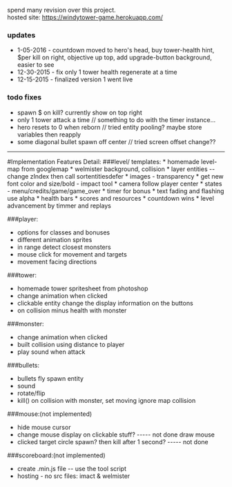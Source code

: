 spend many revision over this project.
<br>hosted site: https://windytower-game.herokuapp.com/

### updates
* 1-05-2016 - countdown moved to hero's head, buy tower-health hint, $per kill on right, objective up top,
  add upgrade-button background, easier to see
* 12-30-2015 - fix only 1 tower health regenerate at a time
* 12-15-2015 - finalized version 1 went live


### todo fixes
* spawn $ on kill? currently show on top right
* only 1 tower attack a time // something to do with the timer instance...
* hero resets to 0  when reborn // tried entity pooling? maybe store variables then reapply 
* some diagonal bullet spawn off center // tried screen offset change??

<hr />
#Implementation Features Detail:
###level/ templates:
 * homemade level-map from googlemap
 * welmister background, collision
 * layer entities -- change zIndex then call sortentitiesdefer
 * images - transparency
 * get new font color and size/bold - impact tool 
 * camera follow player center
 * states  - menu/credits/game/game_over
 * timer for bonus
 * text fading and flashing use alpha
 * health bars
 * scores and resources
 * countdown wins
 * level advancement by timmer and replays


###player:
 * options for classes and bonuses
 * different animation sprites
 * in range detect closest monsters
 * mouse click for movement and targets
 * movement facing directions


###tower:
 * homemade tower spritesheet from photoshop
 * change animation  when clicked
 * clickable entity change the display information on the buttons
 * on collision minus health with monster

###monster:
 * change animation  when clicked 	
 * built collision using distance to player
 * play sound when attack				

###bullets:
 * bullets fly spawn entity
 * sound
 * rotate/flip
 * kill() on collision with monster, set moving ignore map collision

###mouse:(not implemented)
 * hide mouse cursor
 * change mouse display on clickable stuff?					----- not done draw mouse
 * clicked target circle spawn? then kill after 1 second?		----- not done

###scoreboard:(not implemented)
 * create .min.js file  -- use the tool script
 * hosting		- no src files: imact & welmister




